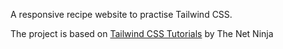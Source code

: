 A responsive recipe website to practise Tailwind CSS.

The project is based on [Tailwind CSS Tutorials](https://www.youtube.com/watch?v=bxmDnn7lrnk&list=PL4cUxeGkcC9gpXORlEHjc5bgnIi5HEGhw) by The Net Ninja
